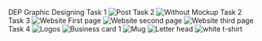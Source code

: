 DEP
Graphic Designing
Task 1
![Post](https://github.com/user-attachments/assets/b3b68c0b-b7dc-4538-b964-aee21e62d702)
Task 2
![Without Mockup Task 2](https://github.com/user-attachments/assets/c5aedab1-4e93-4ad7-99f5-6e02e251a9fb)
Task 3
![Website First page](https://github.com/user-attachments/assets/6a6f7fdc-9c38-46c2-9dde-db1402de3bd0)
![Website second page](https://github.com/user-attachments/assets/03b4e20c-06ab-4883-8678-4200c4d8993e)
![Website third page](https://github.com/user-attachments/assets/7c813800-8244-4df3-b537-5814eda12e04)
Task 4
![Logos](https://github.com/user-attachments/assets/20e061f2-9373-4a46-876e-cbc9822d82c9)
![Business card 1](https://github.com/user-attachments/assets/78cc97e1-0399-4b10-a100-20e0ffb16a48)
![Mug](https://github.com/user-attachments/assets/97481b88-4d79-4ee5-accf-600308f10f14)
![Letter head](https://github.com/user-attachments/assets/a31d2165-4a89-46f9-aada-af511e7cb8dd)
![white t-shirt](https://github.com/user-attachments/assets/868b4b48-cb1f-496f-a577-d7f5f40a086b)
